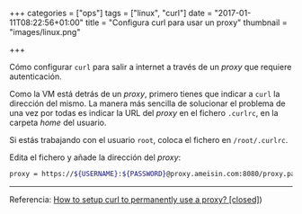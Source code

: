 +++
categories = ["ops"]
tags = ["linux", "curl"]
date = "2017-01-11T08:22:56+01:00"
title = "Configura curl para usar un proxy"
thumbnail = "images/linux.png"

+++

Cómo configurar `curl` para salir a internet a través de un _proxy_ que requiere autenticación.

<!--more-->

Como la VM está detrás de un _proxy_, primero tienes que indicar a `curl` la dirección del mismo. La manera más sencilla de solucionar el problema de una vez por todas es indicar la URL del _proxy_ en el fichero `.curlrc`, en la carpeta _home_ del usuario.

Si estás trabajando con el usuario `root`, coloca el fichero en `/root/.curlrc`.

Edita el fichero y añade la dirección del _proxy_:

```bash
proxy = https://${USERNAME}:${PASSWORD}@proxy.ameisin.com:8080/proxy.pac
```

---

Referencia: [How to setup curl to permanently use a proxy? [closed]](http://stackoverflow.com/questions/7559103/how-to-setup-curl-to-permanently-use-a-proxy))